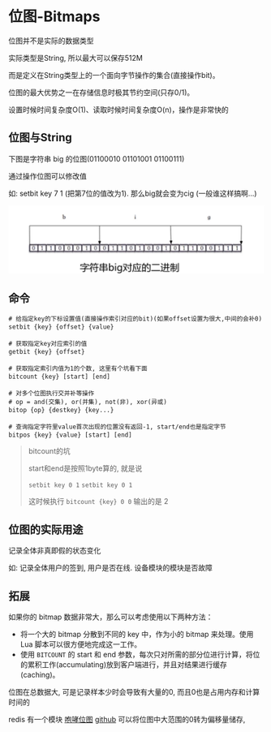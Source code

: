 # 位图-Bitmaps

位图并不是实际的数据类型

实际类型是String, 所以最大可以保存512M

而是定义在String类型上的一个面向字节操作的集合(直接操作bit)。

位图的最大优势之一在存储信息时极其节约空间(只存0/1)。

设置时候时间复杂度O(1)、读取时候时间复杂度O(n)，操作是非常快的



## 位图与String

下图是字符串 big 的位图(01100010 01101001 01100111)

通过操作位图可以修改值

如: setbit key 7 1 (把第7位的值改为1). 那么big就会变为cig (一般谁这样搞啊...)

![1570169544182](位图-BitMap.assets/1570169544182.png)



## 命令

```shell
# 给指定key的下标设置值(直接操作索引对应的bit)(如果offset设置为很大,中间的会补0)
setbit {key} {offset} {value}

# 获取指定key对应索引的值
getbit {key} {offset}

# 获取指定索引内值为1的个数, 这里有个坑看下面
bitcount {key} [start] [end]

# 对多个位图执行交并补等操作
# op = and(交集), or(并集), not(非), xor(异或)
bitop {op} {destkey} {key...}

# 查询指定字符里value首次出现的位置没有返回-1, start/end也是指定字节
bitpos {key} {value} [start] [end]
```

>   bitcount的坑
>
>   start和end是按照1byte算的, 就是说
>
>   `setbit key 0 1` `setbit key 0 1`
>
>   这时候执行 `bitcount {key} 0 0` 输出的是 2



## 位图的实际用途

记录全体非真即假的状态变化

如: 记录全体用户的签到, 用户是否在线. 设备模块的模块是否故障



## 拓展

如果你的 bitmap 数据非常大，那么可以考虑使用以下两种方法：

-   将一个大的 bitmap 分散到不同的 key 中，作为小的 bitmap 来处理。使用 Lua 脚本可以很方便地完成这一工作。
-   使用 `BITCOUNT` 的 start 和 end 参数，每次只对所需的部分位进行计算，将位的累积工作(accumulating)放到客户端进行，并且对结果进行缓存 (caching)。



位图在总数据大, 可是记录样本少时会导致有大量的0, 而且0也是占用内存和计算时间的

redis 有一个模块 [咆哮位图](https://juejin.im/post/5cf5c817e51d454fbf5409b0) [github](https://github.com/aviggiano/redis-roaring) 可以将位图中大范围的0转为偏移量储存, 